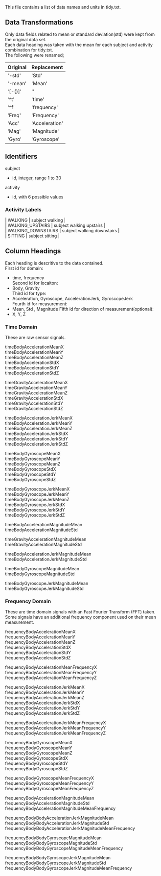 This file contains a list of data names and units in tidy.txt. 
## Data Transformations
Only data fields related to mean or standard deviation(std) were kept from the original data set.  
Each data heading was taken with the mean for each subject and activity combination for tidy.txt.  
The following were renamed;  

| Original  |  Replacement   |    
|-----------|----------------|   
| '-std'    | 'Std'          |  
| '-mean'   | 'Mean'         |  
| '[-()]'   | ''             |  
| '^t'      | 'time'         |  
| '^f'      | 'frequency'    |  
| 'Freq'    | 'Frequency'    |  
| 'Acc'     | 'Acceleration' |  
| 'Mag'     | 'Magnitude'    |  
| 'Gyro'    | 'Gyroscope'    |  

## Identifiers  
subject   
* id, integer, range 1 to 30  
  
activity  
* id, with 6 possible values  

### Activity Labels                                       

| WALKING            | subject walking            |  
| WALKING_UPSTAIRS   | subject walking upstairs   |  
| WALKING_DOWNSTAIRS | subject walking downstairs |   
| SITTING            | subject sitting            |  
  
## Column Headings  
Each heading is descritive to the data contained.   
First id for domain:       
* time, frequency    
Second id for locaiton:    
* Body, Gravity  
Third id for type:  
* Acceleration, Gyroscope, AccelerationJerk, GyroscopeJerk  
Fourth id for measurement:  
* Mean, Std , Magnitude 
Fifth id for direction of measurement(optional):    
* X, Y, Z  

### Time Domain  
These are raw sensor signals.  
  
timeBodyAccelerationMeanX                              
timeBodyAccelerationMeanY                              
timeBodyAccelerationMeanZ                              
timeBodyAccelerationStdX  
timeBodyAccelerationStdY                               
timeBodyAccelerationStdZ                               

timeGravityAccelerationMeanX                           
timeGravityAccelerationMeanY                           
timeGravityAccelerationMeanZ                           
timeGravityAccelerationStdX                            
timeGravityAccelerationStdY                            
timeGravityAccelerationStdZ                            

timeBodyAccelerationJerkMeanX                          
timeBodyAccelerationJerkMeanY                          
timeBodyAccelerationJerkMeanZ                          
timeBodyAccelerationJerkStdX                           
timeBodyAccelerationJerkStdY                           
timeBodyAccelerationJerkStdZ                           

timeBodyGyroscopeMeanX                                 
timeBodyGyroscopeMeanY                                 
timeBodyGyroscopeMeanZ                                 
timeBodyGyroscopeStdX                                  
timeBodyGyroscopeStdY                                  
timeBodyGyroscopeStdZ                                  

timeBodyGyroscopeJerkMeanX                             
timeBodyGyroscopeJerkMeanY                             
timeBodyGyroscopeJerkMeanZ                             
timeBodyGyroscopeJerkStdX                              
timeBodyGyroscopeJerkStdY                              
timeBodyGyroscopeJerkStdZ                              

timeBodyAccelerationMagnitudeMean                      
timeBodyAccelerationMagnitudeStd                       

timeGravityAccelerationMagnitudeMean                   
timeGravityAccelerationMagnitudeStd                    

timeBodyAccelerationJerkMagnitudeMean                  
timeBodyAccelerationJerkMagnitudeStd                   

timeBodyGyroscopeMagnitudeMean                         
timeBodyGyroscopeMagnitudeStd                          

timeBodyGyroscopeJerkMagnitudeMean                     
timeBodyGyroscopeJerkMagnitudeStd                      

### Frequency Domain  
These are time domain signals with an Fast Fourier Transform (FFT) taken.  Some signals have an additional frequency component used on their mean measurement.
  
frequencyBodyAccelerationMeanX                         
frequencyBodyAccelerationMeanY                         
frequencyBodyAccelerationMeanZ                         
frequencyBodyAccelerationStdX                          
frequencyBodyAccelerationStdY                          
frequencyBodyAccelerationStdZ                          

frequencyBodyAccelerationMeanFrequencyX                
frequencyBodyAccelerationMeanFrequencyY                
frequencyBodyAccelerationMeanFrequencyZ                

frequencyBodyAccelerationJerkMeanX                     
frequencyBodyAccelerationJerkMeanY                     
frequencyBodyAccelerationJerkMeanZ                     
frequencyBodyAccelerationJerkStdX                      
frequencyBodyAccelerationJerkStdY                      
frequencyBodyAccelerationJerkStdZ                      

frequencyBodyAccelerationJerkMeanFrequencyX            
frequencyBodyAccelerationJerkMeanFrequencyY            
frequencyBodyAccelerationJerkMeanFrequencyZ            

frequencyBodyGyroscopeMeanX                            
frequencyBodyGyroscopeMeanY                            
frequencyBodyGyroscopeMeanZ                            
frequencyBodyGyroscopeStdX                             
frequencyBodyGyroscopeStdY                             
frequencyBodyGyroscopeStdZ                             

frequencyBodyGyroscopeMeanFrequencyX                   
frequencyBodyGyroscopeMeanFrequencyY                   
frequencyBodyGyroscopeMeanFrequencyZ                   

frequencyBodyAccelerationMagnitudeMean                 
frequencyBodyAccelerationMagnitudeStd                  
frequencyBodyAccelerationMagnitudeMeanFrequency        

frequencyBodyBodyAccelerationJerkMagnitudeMean         
frequencyBodyBodyAccelerationJerkMagnitudeStd          
frequencyBodyBodyAccelerationJerkMagnitudeMeanFrequency  

frequencyBodyBodyGyroscopeMagnitudeMean                
frequencyBodyBodyGyroscopeMagnitudeStd                 
frequencyBodyBodyGyroscopeMagnitudeMeanFrequency       

frequencyBodyBodyGyroscopeJerkMagnitudeMean            
frequencyBodyBodyGyroscopeJerkMagnitudeStd             
frequencyBodyBodyGyroscopeJerkMagnitudeMeanFrequency  
